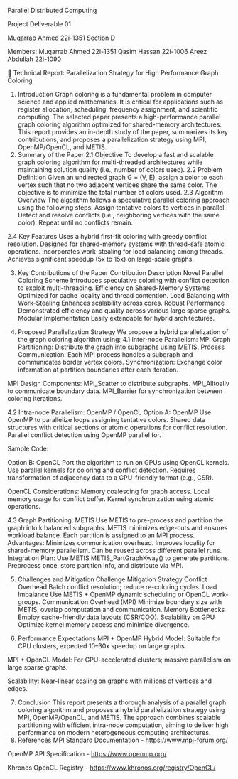


Parallel Distributed Computing

Project Deliverable 01

Muqarrab Ahmed
22i-1351
Section D

Members:
Muqarrab Ahmed     22i-1351
Qasim Hassan          22i-1006
Areez Abdullah         22i-1090


📘 Technical Report: Parallelization Strategy for High Performance Graph Coloring
1. Introduction
Graph coloring is a fundamental problem in computer science and applied mathematics. It is critical for applications such as register allocation, scheduling, frequency assignment, and scientific computing. The selected paper presents a high-performance parallel graph coloring algorithm optimized for shared-memory architectures. This report provides an in-depth study of the paper, summarizes its key contributions, and proposes a parallelization strategy using MPI, OpenMP/OpenCL, and METIS.
2. Summary of the Paper
2.1 Objective
To develop a fast and scalable graph coloring algorithm for multi-threaded architectures while maintaining solution quality (i.e., number of colors used).
2.2 Problem Definition
Given an undirected graph G = (V, E), assign a color to each vertex such that no two adjacent vertices share the same color. The objective is to minimize the total number of colors used.
2.3 Algorithm Overview
The algorithm follows a speculative parallel coloring approach using the following steps:
Assign tentative colors to vertices in parallel.
Detect and resolve conflicts (i.e., neighboring vertices with the same color).
Repeat until no conflicts remain.


2.4 Key Features
Uses a hybrid first-fit coloring with greedy conflict resolution.
Designed for shared-memory systems with thread-safe atomic operations.
Incorporates work-stealing for load balancing among threads.
Achieves significant speedup (5x to 15x) on large-scale graphs.

3. Key Contributions of the Paper
Contribution
Description
Novel Parallel Coloring Scheme
Introduces speculative coloring with conflict detection to exploit multi-threading.
Efficiency on Shared-Memory Systems
Optimized for cache locality and thread contention.
Load Balancing with Work-Stealing
Enhances scalability across cores.
Robust Performance
Demonstrated efficiency and quality across various large sparse graphs.
Modular Implementation
Easily extendable for hybrid architectures.


4. Proposed Parallelization Strategy
We propose a hybrid parallelization of the graph coloring algorithm using:
4.1 Inter-node Parallelism: MPI
Graph Partitioning: Distribute the graph into subgraphs using METIS.
Process Communication: Each MPI process handles a subgraph and communicates border vertex colors.
Synchronization: Exchange color information at partition boundaries after each iteration.


MPI Design Components:
MPI_Scatter to distribute subgraphs.
MPI_Alltoallv to communicate boundary data.
MPI_Barrier for synchronization between coloring iterations.


4.2 Intra-node Parallelism: OpenMP / OpenCL
Option A: OpenMP
Use OpenMP to parallelize loops assigning tentative colors.
Shared data structures with critical sections or atomic operations for conflict resolution.
Parallel conflict detection using OpenMP parallel for.


Sample Code:


Option B: OpenCL
Port the algorithm to run on GPUs using OpenCL kernels.
Use parallel kernels for coloring and conflict detection.
Requires transformation of adjacency data to a GPU-friendly format (e.g., CSR).


OpenCL Considerations:
Memory coalescing for graph access.
Local memory usage for conflict buffer.
Kernel synchronization using atomic operations.


4.3 Graph Partitioning: METIS
Use METIS to pre-process and partition the graph into k balanced subgraphs.
METIS minimizes edge-cuts and ensures workload balance.
Each partition is assigned to an MPI process.
Advantages:
Minimizes communication overhead.
Improves locality for shared-memory parallelism.
Can be reused across different parallel runs.
Integration Plan:
Use METIS METIS_PartGraphKway() to generate partitions.
Preprocess once, store partition info, and distribute via MPI.


5. Challenges and Mitigation
Challenge
Mitigation Strategy
Conflict Overhead
Batch conflict resolution; reduce re-coloring cycles.
Load Imbalance
Use METIS + OpenMP dynamic scheduling or OpenCL work-groups.
Communication Overhead (MPI)
Minimize boundary size with METIS, overlap computation and communication.
Memory Bottlenecks
Employ cache-friendly data layouts (CSR/COO).
Scalability on GPU
Optimize kernel memory access and minimize divergence.


6. Performance Expectations
MPI + OpenMP Hybrid Model: Suitable for CPU clusters, expected 10–30x speedup on large graphs.


MPI + OpenCL Model: For GPU-accelerated clusters; massive parallelism on large sparse graphs.


Scalability: Near-linear scaling on graphs with millions of vertices and edges.


7. Conclusion
This report presents a thorough analysis of a parallel graph coloring algorithm and proposes a hybrid parallelization strategy using MPI, OpenMP/OpenCL, and METIS. The approach combines scalable partitioning with efficient intra-node computation, aiming to deliver high performance on modern heterogeneous computing architectures.
8. References
MPI Standard Documentation - https://www.mpi-forum.org/


OpenMP API Specification - https://www.openmp.org/


Khronos OpenCL Registry - https://www.khronos.org/registry/OpenCL/

